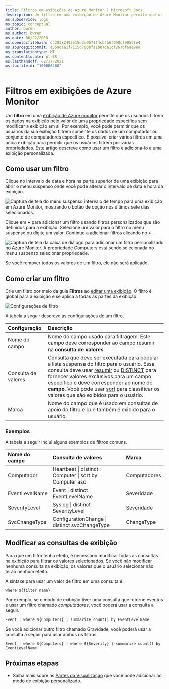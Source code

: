```yaml
---
title: Filtros em exibições de Azure Monitor | Microsoft Docs
description: Um filtro em uma exibição de Azure Monitor permite que os usuários filtrem os dados na exibição pelo valor de uma propriedade específica sem modificar a exibição em si.  Este artigo descreve como usar um filtro e adicioná-lo a uma exibição personalizada.
ms.subservice: logs
ms.topic: conceptual
author: bwren
ms.author: bwren
ms.date: 06/22/2018
ms.openlocfilehash: d428382493e15d2e0571f4cb4b6f090cf9056fe4
ms.sourcegitcommit: e559daa1f7115d703bfa1b87da1cf267bf6ae9e8
ms.translationtype: MT
ms.contentlocale: pt-BR
ms.lasthandoff: 02/17/2021
ms.locfileid: "100606460"
---
```

# <a name="filters-in-azure-monitor-views"></a>Filtros em exibições de Azure Monitor
Um **filtro** em uma [exibição de Azure monitor](view-designer.md) permite que os usuários filtrem os dados na exibição pelo valor de uma propriedade específica sem modificar a exibição em si.  Por exemplo, você pode permitir que os usuários da sua exibição filtrem somente os dados de um computador ou conjunto de computadores específico.  É possível criar vários filtros em uma única exibição para permitir que os usuários filtrem por várias propriedades.  Este artigo descreve como usar um filtro e adicioná-lo a uma exibição personalizada.

## <a name="using-a-filter"></a>Como usar um filtro
Clique no intervalo de data e hora na parte superior de uma exibição para abrir o menu suspenso onde você pode alterar o intervalo de data e hora da exibição.

![Captura de tela do menu suspenso intervalo de tempo para uma exibição em Azure Monitor, mostrando o botão de opção nos últimos sete dias selecionados.](media/view-designer-filters/filters-example-time.png)

Clique em **+** para adicionar um filtro usando filtros personalizados que são definidos para a exibição. Selecione um valor para o filtro no menu suspenso ou digite um valor. Continue a adicionar filtros clicando no **+** . 


![Captura de tela da caixa de diálogo para adicionar um filtro personalizado no Azure Monitor. A propriedade Computers está sendo selecionada no menu suspenso selecionar propriedade.](media/view-designer-filters/filters-example-custom.png)

Se você remover todos os valores de um filtro, ele não será aplicado.


## <a name="creating-a-filter"></a>Como criar um filtro

Crie um filtro por meio da guia **Filtros** ao [editar uma exibição](view-designer.md).  O filtro é global para a exibição e se aplica a todas as partes da exibição.  

![Configurações de filtro](media/view-designer-filters/filters-settings.png)

A tabela a seguir descreve as configurações de um filtro.

| Configuração | Descrição |
|:---|:---|
| Nome do campo | Nome do campo usado para filtragem.  Este campo deve corresponder ao campo resumir na **consulta de valores**. |
| Consulta de valores | Consulta que deve ser executada para popular a lista suspensa do filtro para o usuário.  Essa consulta deve usar [resumir](/azure/kusto/query/summarizeoperator) ou [DISTINCT](/azure/kusto/query/distinctoperator) para fornecer valores exclusivos para um campo específico e deve corresponder ao nome do **campo**.  Você pode usar [sort](/azure/kusto/query/sortoperator) para classificar os valores que são exibidos para o usuário. |
| Marca | Nome do campo que é usado em consultas de apoio do filtro e que também é exibido para o usuário. |

### <a name="examples"></a>Exemplos

A tabela a seguir inclui alguns exemplos de filtros comuns.  

| Nome do campo | Consulta de valores | Marca |
|:--|:--|:--|
| Computador   | Heartbeat &#124; distinct Computer &#124; sort by Computer asc | Computadores |
| EventLevelName | Event &#124; distinct EventLevelName | Severidade |
| SeverityLevel | Syslog &#124; distinct SeverityLevel | Severidade |
| SvcChangeType | ConfigurationChange &#124; distinct svcChangeType | ChangeType |


## <a name="modify-view-queries"></a>Modificar as consultas de exibição

Para que um filtro tenha efeito, é necessário modificar todas as consultas na exibição para filtrar os valores selecionados.  Se você não modificar nenhuma consulta na exibição, os valores que o usuário selecionar não terão nenhum efeito.

A sintaxe para usar um valor de filtro em uma consulta é: 

`where ${filter name}`  

Por exemplo, se o modo de exibição tiver uma consulta que retorne eventos e usar um filtro chamado _computadores_, você poderá usar a consulta a seguir.

```kusto
Event | where ${Computers} | summarize count() by EventLevelName
```

Se você adicionar outro filtro chamado Gravidade, você poderá usar a consulta a seguir para usar ambos os filtros.

```kusto
Event | where ${Computers} | where ${Severity} | summarize count() by EventLevelName
```

## <a name="next-steps"></a>Próximas etapas
* Saiba mais sobre as [Partes da Visualização](view-designer-parts.md) que você pode adicionar ao modo de exibição personalizado.
